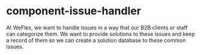 # component-issue-handler
At WeFlex, we want to handle issues in a way that our B2B clients or staff can categorize them. We want to provide solutions to these issues and keep a record of them so we can create a solution database to these common issues.
